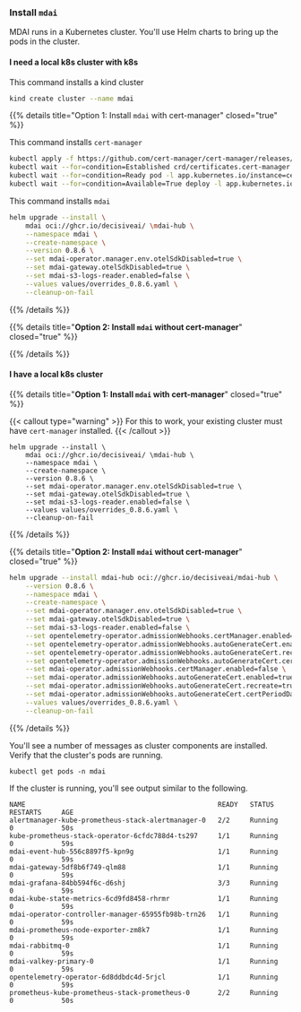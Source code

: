 ### Install `mdai`

MDAI runs in a Kubernetes cluster. You'll use Helm charts to bring up the pods in the cluster.


#### I need a local k8s cluster with k8s

This command installs a kind cluster

```bash
kind create cluster --name mdai
```

{{% details title="Option 1: Install `mdai` with cert-manager" closed="true" %}}

This command installs `cert-manager`

```bash
kubectl apply -f https://github.com/cert-manager/cert-manager/releases/latest/download/cert-manager.yaml
kubectl wait --for=condition=Established crd/certificates.cert-manager.io --timeout=60s
kubectl wait --for=condition=Ready pod -l app.kubernetes.io/instance=cert-manager -n cert-manager --timeout=60s
kubectl wait --for=condition=Available=True deploy -l app.kubernetes.io/instance=cert-manager -n cert-manager --timeout=60s
```

This command installs `mdai`

```bash
helm upgrade --install \
    mdai oci://ghcr.io/decisiveai/ \mdai-hub \
    --namespace mdai \
    --create-namespace \
    --version 0.8.6 \
    --set mdai-operator.manager.env.otelSdkDisabled=true \
    --set mdai-gateway.otelSdkDisabled=true \
    --set mdai-s3-logs-reader.enabled=false \
    --values values/overrides_0.8.6.yaml \
    --cleanup-on-fail
```

{{% /details %}}


{{% details title="**Option 2: Install `mdai` without cert-manager**" closed="true" %}}



{{% /details %}}


#### I have a local k8s cluster


{{% details title="**Option 1: Install `mdai` with cert-manager**" closed="true" %}}

{{< callout type="warning" >}}
For this to work, your existing cluster must have `cert-manager` installed.
{{< /callout >}}

```
helm upgrade --install \
    mdai oci://ghcr.io/decisiveai/ \mdai-hub \
    --namespace mdai \
    --create-namespace \
    --version 0.8.6 \
    --set mdai-operator.manager.env.otelSdkDisabled=true \
    --set mdai-gateway.otelSdkDisabled=true \
    --set mdai-s3-logs-reader.enabled=false \
    --values values/overrides_0.8.6.yaml \
    --cleanup-on-fail
```

{{% /details %}}


{{% details title="**Option 2: Install `mdai` without cert-manager**" closed="true" %}}

```bash
helm upgrade --install mdai-hub oci://ghcr.io/decisiveai/mdai-hub \
    --version 0.8.6 \
    --namespace mdai \
    --create-namespace \
    --set mdai-operator.manager.env.otelSdkDisabled=true \
    --set mdai-gateway.otelSdkDisabled=true \
    --set mdai-s3-logs-reader.enabled=false \
    --set opentelemetry-operator.admissionWebhooks.certManager.enabled=false \
    --set opentelemetry-operator.admissionWebhooks.autoGenerateCert.enabled=true \
    --set opentelemetry-operator.admissionWebhooks.autoGenerateCert.recreate=true \
    --set opentelemetry-operator.admissionWebhooks.autoGenerateCert.certPeriodDays=365 \
    --set mdai-operator.admissionWebhooks.certManager.enabled=false \
    --set mdai-operator.admissionWebhooks.autoGenerateCert.enabled=true \
    --set mdai-operator.admissionWebhooks.autoGenerateCert.recreate=true \
    --set mdai-operator.admissionWebhooks.autoGenerateCert.certPeriodDays=365 \
    --values values/overrides_0.8.6.yaml \
    --cleanup-on-fail
```

{{% /details %}}


You'll see a number of messages as cluster components are installed. Verify that the cluster's pods are running.

```
kubectl get pods -n mdai
```

If the cluster is running, you'll see output similar to the following.

```
NAME                                                READY   STATUS    RESTARTS     AGE
alertmanager-kube-prometheus-stack-alertmanager-0   2/2     Running   0            50s
kube-prometheus-stack-operator-6cfdc788d4-ts297     1/1     Running   0            59s
mdai-event-hub-556c8897f5-kpn9g                     1/1     Running   0            59s
mdai-gateway-5df8b6f749-qlm88                       1/1     Running   0            59s
mdai-grafana-84bb594f6c-d6shj                       3/3     Running   0            59s
mdai-kube-state-metrics-6cd9fd8458-rhrmr            1/1     Running   0            59s
mdai-operator-controller-manager-65955fb98b-trn26   1/1     Running   0            59s
mdai-prometheus-node-exporter-zm8k7                 1/1     Running   0            59s
mdai-rabbitmq-0                                     1/1     Running   0            59s
mdai-valkey-primary-0                               1/1     Running   0            59s
opentelemetry-operator-6d8ddbdc4d-5rjcl             1/1     Running   0            59s
prometheus-kube-prometheus-stack-prometheus-0       2/2     Running   0            50s
```
